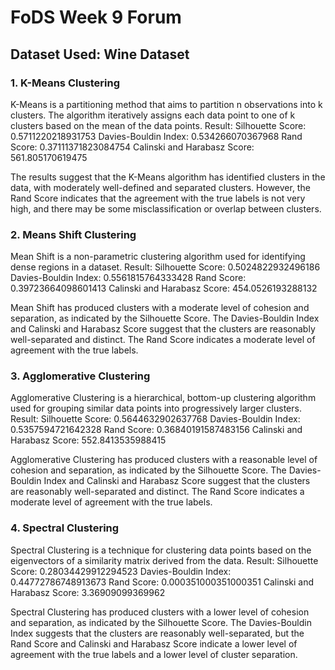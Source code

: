 # FoDS Week 9 Forum
## Dataset Used: Wine Dataset

### 1. K-Means Clustering
K-Means is a partitioning method that aims to partition n observations into k clusters. The algorithm iteratively assigns each data point to one of k clusters based on the mean of the data points.
Result:
Silhouette Score: 0.5711220218931753
Davies-Bouldin Index: 0.534266070367968
Rand Score: 0.37111371823084754
Calinski and Harabasz Score: 561.805170619475

The results suggest that the K-Means algorithm has identified clusters in the data, with moderately well-defined and separated clusters. However, the Rand Score indicates that the agreement with the true labels is not very high, and there may be some misclassification or overlap between clusters.

### 2. Means Shift Clustering
Mean Shift is a non-parametric clustering algorithm used for identifying dense regions in a dataset. 
Result:
Silhouette Score: 0.5024822932496186
Davies-Bouldin Index: 0.5561815764333428
Rand Score: 0.39723664098601413
Calinski and Harabasz Score: 454.0526193288132

Mean Shift has produced clusters with a moderate level of cohesion and separation, as indicated by the Silhouette Score. The Davies-Bouldin Index and Calinski and Harabasz Score suggest that the clusters are reasonably well-separated and distinct. The Rand Score indicates a moderate level of agreement with the true labels.

### 3. Agglomerative Clustering
Agglomerative Clustering is a hierarchical, bottom-up clustering algorithm used for grouping similar data points into progressively larger clusters.
Result:
Silhouette Score: 0.5644632902637768
Davies-Bouldin Index: 0.5357594721642328
Rand Score: 0.36840191587483156
Calinski and Harabasz Score: 552.8413535988415

Agglomerative Clustering has produced clusters with a reasonable level of cohesion and separation, as indicated by the Silhouette Score. The Davies-Bouldin Index and Calinski and Harabasz Score suggest that the clusters are reasonably well-separated and distinct. The Rand Score indicates a moderate level of agreement with the true labels.

### 4. Spectral Clustering
Spectral Clustering is a technique for clustering data points based on the eigenvectors of a similarity matrix derived from the data. 
Result:
Silhouette Score: 0.28034429912294523
Davies-Bouldin Index: 0.44772786748913673
Rand Score: 0.000351000351000351
Calinski and Harabasz Score: 3.36909099369962

Spectral Clustering has produced clusters with a lower level of cohesion and separation, as indicated by the Silhouette Score. The Davies-Bouldin Index suggests that the clusters are reasonably well-separated, but the Rand Score and Calinski and Harabasz Score indicate a lower level of agreement with the true labels and a lower level of cluster separation.

